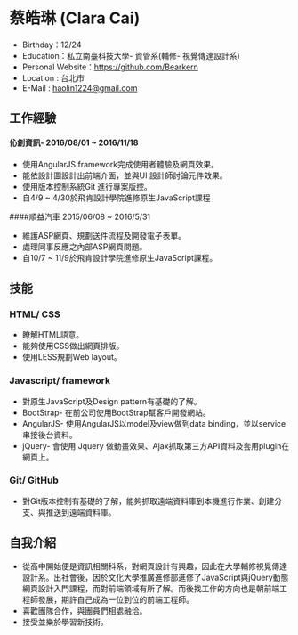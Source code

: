 # 蔡皓琳 (Clara Cai)

* Birthday：12/24
* Education：私立南臺科技大學- 資管系(輔修- 視覺傳達設計系)
* Personal Website：https://github.com/Bearkern
* Location : 台北市
* E-Mail : haolin1224@gmail.com

## 工作經驗

#### 伈創資訊- 2016/08/01 ~ 2016/11/18

* 使用AngularJS framework完成使用者體驗及網頁效果。
* 能依設計圖設計出前端介面，並與UI 設計師討論元件效果。
* 使用版本控制系統Git 進行專案版控。
* 自4/9 ~ 4/30於飛肯設計學院進修原生JavaScript課程

####順益汽車	2015/06/08 ~ 2016/5/31

* 維護ASP網頁、規劃送件流程及開發電子表單。
* 處理同事反應之內部ASP網頁問題。
* 自10/7 ~ 11/9於飛肯設計學院進修原生JavaScript課程。

## 技能

### HTML/ CSS

* 瞭解HTML語意。
* 能夠使用CSS做出網頁排版。
* 使用LESS規劃Web layout。

### Javascript/ framework

* 對原生JavaScript及Design pattern有基礎的了解。
* BootStrap- 在前公司使用BootStrap幫客戶開發網站。
* AngularJS- 使用AngularJS以model及view做到data binding，並以service串接後台資料。
* jQuery- 會使用 Jquery 做動畫效果、Ajax抓取第三方API資料及套用plugin在網頁上。

### Git/ GitHub

* 對Git版本控制有基礎的了解，能夠抓取遠端資料庫到本機進行作業、創建分支、與推送到遠端資料庫。

## 自我介紹

* 從高中開始便是資訊相關科系，對網頁設計有興趣，因此在大學輔修視覺傳達設計系。出社會後，因於文化大學推廣進修部進修了JavaScript與jQuery動態網頁設計入門課程，而對前端領域有所了解。而後找工作的方向也是朝前端工程師發展，期許自己成為一位到位的前端工程師。
* 喜歡團隊合作，與團員們相處融洽。
* 接受並樂於學習新技術。